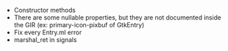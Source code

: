 - Constructor methods
- There are some nullable properties, but they are not documented inside the GIR (ex: primary-icon-pixbuf of GtkEntry)
- Fix every Entry.ml error
- marshal_ret in signals